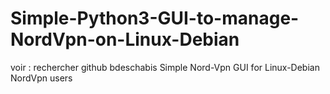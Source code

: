 # Simple-Python3-GUI-to-manage-NordVpn-on-Linux-Debian
voir : rechercher github bdeschabis Simple Nord-Vpn GUI for Linux-Debian NordVpn users

